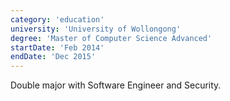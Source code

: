 ```yaml
---
category: 'education'
university: 'University of Wollongong'
degree: 'Master of Computer Science Advanced'
startDate: 'Feb 2014'
endDate: 'Dec 2015'
---
```


Double major with Software Engineer and Security.